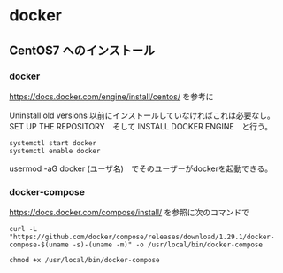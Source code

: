 # docker

## CentOS7 へのインストール

### docker

https://docs.docker.com/engine/install/centos/  を参考に

Uninstall old versions 以前にインストールしていなければこれは必要なし。
SET UP THE REPOSITORY　そして INSTALL DOCKER ENGINE　と行う。

```
systemctl start docker
systemctl enable docker
```
usermod -aG docker (ユーザ名)　でそのユーザーがdockerを起動できる。

### docker-compose

https://docs.docker.com/compose/install/ を参照に次のコマンドで

```
curl -L "https://github.com/docker/compose/releases/download/1.29.1/docker-compose-$(uname -s)-(uname -m)" -o /usr/local/bin/docker-compose

chmod +x /usr/local/bin/docker-compose
```